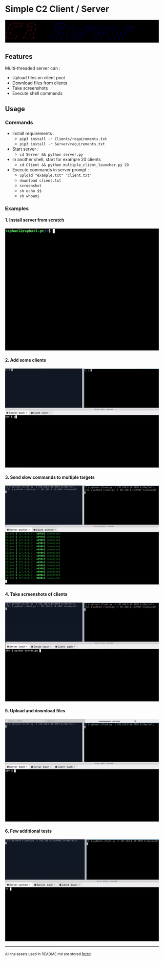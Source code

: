 # Simple C2 Client / Server

![banner](https://github.com/Raphhael/C2/blob/main/img/banner.min.png?raw=true)

## Features

Multi-threaded server can :

- Upload files on client pool
- Download files from clients
- Take screenshots
- Execute shell commands

## Usage

### Commands
- Install requirements :
    - `pip3 install -r Clients/requirements.txt`
    - `pip3 install -r Server/requirements.txt`
- Start server :
    - `cd Server && python server.py`
- In another shell, start for example 20 clients
    - `cd Client && python multiple_client_launcher.py 20`
- Execute commands in server prompt :
    - `upload "example.txt" "client.txt"`
    - `download client.txt`
    - `screenshot`
    - `sh echo $$`
    - `sh whoami`

### Examples

#### 1. Install server from scratch

![Install server gif](https://github.com/Raphhael/C2/blob/main/img/1%20-%20Server%20install.gif?raw=true)


#### 2. Add some clients

![Add clients gif](https://github.com/Raphhael/C2/blob/main/img/2%20-%20Add%20clients.gif?raw=true)


#### 3. Send slow commands to multiple targets

![Send slow commands gif](https://github.com/Raphhael/C2/blob/main/img/3%20-%20Command%20to%20lot%20of%20targets.gif?raw=true)



#### 4. Take screenshots of clients

![Screenshot gif](https://github.com/Raphhael/C2/blob/main/img/4%20-%20Screenshot.gif?raw=true)



#### 5. Upload and download files

![Upload and download files gif](https://github.com/Raphhael/C2/blob/main/img/5%20-%20Upload%20Download.gif?raw=true)



#### 6. Few additional tests

![SSH and shutdown gif](https://github.com/Raphhael/C2/blob/main/img/6%20-%20Service%20and%20shutdown.gif?raw=true)

---


<small>All the assets used in README.md are stored </small>[here](https://github.com/Raphhael/C2/tree/main/img)

